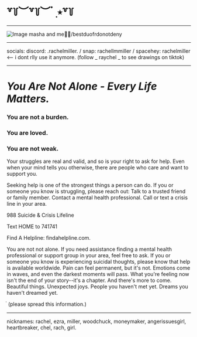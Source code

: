  #      ꒷꒦︶꒷꒦︶ ๋ ࣭ ⭑꒷꒦


***
![Image](https://github.com/user-attachments/assets/0df87420-66a1-4634-8b7f-3c7d907066e8)
masha and me💋💸/bestduofrdonotdeny
***
socials: discord: .rachelmiller. / snap: rachellmmiller / spacehey: rachelmiller <-- i dont rlly use it anymore.
(follow _ raychel _ to see drawings on tiktok)

***
# ***You Are Not Alone - Every Life Matters.***

### You are not a burden. 

### You are loved. 

### You are not weak. 

Your struggles are real and valid, and so is your right to ask for help. Even when your mind tells you otherwise, there are people who care and want to support you. 

Seeking help is one of the strongest things a person can do. If you or someone you know is struggling, please reach out: Talk to a trusted friend or family member. Contact a mental health professional. Call or text a crisis line in your area. 

988 Suicide & Crisis Lifeline 

Text HOME to 741741 

Find A Helpline: findahelpline.com. 

You are not not alone. If you need assistance finding a mental health professional or support group in your area, feel free to ask. If you or someone you know is experiencing suicidal thoughts, please know that help is available worldwide. Pain can feel permanent, but it's not. Emotions come in waves, and even the darkest moments will pass. What you're feeling now isn't the end of your story--it's a chapter. And there's more to come. Beautiful things. Unexpected joys. People you haven't met yet. Dreams you haven't dreamed yet.

่       (please spread this information.)
***

nicknames: rachel, ezra, miller, woodchuck, moneymaker, angerissuesgirl, heartbreaker, chel, rach, girl.


